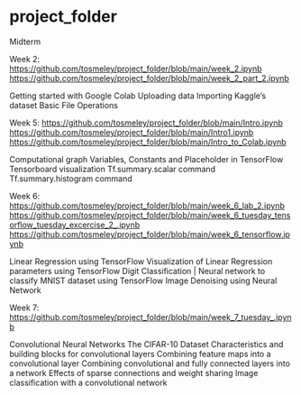 # project_folder
Midterm 

Week 2:  https://github.com/tosmeley/project_folder/blob/main/week_2.ipynb
         https://github.com/tosmeley/project_folder/blob/main/week_2_part_2.ipynb
                 
Getting started with Google Colab
Uploading data
Importing Kaggle’s dataset
Basic File Operations

Week 5: 
             https://github.com/tosmeley/project_folder/blob/main/Intro.ipynb
             https://github.com/tosmeley/project_folder/blob/main/Intro1.ipynb
             https://github.com/tosmeley/project_folder/blob/main/Intro_to_Colab.ipynb

Computational graph
Variables, Constants and Placeholder in TensorFlow
Tensorboard visualization
Tf.summary.scalar command
Tf.summary.histogram command


Week 6: https://github.com/tosmeley/project_folder/blob/main/week_6_lab_2.ipynb
        https://github.com/tosmeley/project_folder/blob/main/week_6_tuesday_tensorflow_tuesday_excercise_2_.ipynb
	      https://github.com/tosmeley/project_folder/blob/main/week_6_tensorflow.ipynb

Linear Regression using TensorFlow
Visualization of Linear Regression parameters using TensorFlow
Digit Classification | Neural network to classify MNIST dataset using TensorFlow
Image Denoising using Neural Network

Week 7: https://github.com/tosmeley/project_folder/blob/main/week_7_tuesday_.ipynb

 Convolutional Neural Networks
 The CIFAR-10 Dataset
 Characteristics and building blocks for convolutional layers
 Combining feature maps into a convolutional layer
 Combining convolutional and fully connected layers into a network
 Effects of sparse connections and weight sharing
 Image classification with a convolutional network
